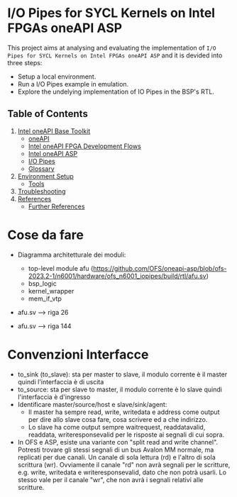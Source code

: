 # I/O Pipes for SYCL Kernels on Intel FPGAs oneAPI ASP
This project aims at analysing and evaluating the implementation of `I/O Pipes for SYCL Kernels on Intel FPGAs oneAPI ASP` and it is devided into three steps:
* Setup a local environment.
* Run a I/O Pipes example in emulation.
* Explore the undelying implementation of IO Pipes in the BSP's RTL.

## Table of Contents
1. [Intel oneAPI Base Toolkit](doc/intel_oneAPI.md)
    * [oneAPI](doc/intel_oneAPI.md#ch_oneapi)
    * [Intel oneAPI FPGA Development Flows](doc/intel_oneAPI.md#ch_fpga_flow)
    * [Intel oneAPI ASP](doc/intel_oneAPI.md#ch_oneapi_asp)
    * [I/O Pipes](doc/intel_oneAPI.md#ch_pipes)
    * [Glossary](doc/intel_oneAPI.md#ch_glossary)
1. [Environment Setup](doc/setup.md)
    * [Tools](doc/setup.md#tool)
1. [Troubleshooting](doc/troubleshooting.md)
1. [References](doc/references.md)
    * [Further References](doc/references.md#fref)



# Cose da fare
* Diagramma architetturale dei moduli:
    * top-level module afu (https://github.com/OFS/oneapi-asp/blob/ofs-2023.2-1/n6001/hardware/ofs_n6001_iopipes/build/rtl/afu.sv)
    * bsp_logic
    * kernel_wrapper
    * mem_if_vtp

* afu.sv --> riga 26
* afu.sv --> riga 144


# Convenzioni Interfacce
* to_sink (to_slave): sta per master to slave, il modulo corrente è il master quindi l'interfaccia è di uscita
* to_source: sta per slave to master, il modulo corrente è lo slave quindi l'interfaccia è d'ingresso
* Identificare master/source/host e slave/sink/agent:
  *  Il master ha sempre read, write, writedata e address come output per dire allo slave cosa fare, cosa scrivere ed a che indirizzo.
  * Lo slave ha come output sempre waitrequest, readdatavalid, readdata, writeresponsevalid per le risposte ai segnali di cui sopra.
* In OFS e ASP, esiste una variante con "split read and write channel". Potresti trovare gli stessi segnali di un bus Avalon MM normale, ma replicati per due canali. Un canale di sola lettura (rd) e l'altro di sola scrittura (wr). Ovviamente il canale "rd" non avrà segnali per le scritture, e.g. write, writedata e writeresponsevalid, dato che non potrà usarli. Lo stesso vale per il canale "wr", che non avrà i segnali relativi alle scritture.